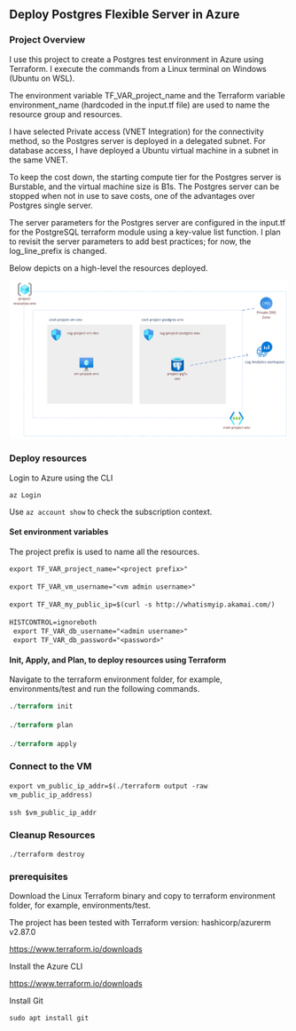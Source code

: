 ## Deploy Postgres Flexible Server in Azure

### Project Overview

I use this project to create a Postgres test environment in Azure using Terraform. I execute the commands from a Linux terminal on Windows (Ubuntu on WSL).
 
The environment variable TF_VAR_project_name and the Terraform variable environment_name (hardcoded in the input.tf file) are used to name the resource group and resources.
 
I have selected Private access (VNET Integration) for the connectivity method, so the Postgres server is deployed in a delegated subnet. For database access, I have deployed a Ubuntu virtual machine in a subnet in the same VNET.
 
To keep the cost down, the starting compute tier for the Postgres server is Burstable, and the virtual machine size is B1s. The Postgres server can be stopped when not in use to save costs, one of the advantages over Postgres single server.
 
The server parameters for the Postgres server are configured in the input.tf for the PostgreSQL terraform module using a key-value list function. I plan to revisit the server parameters to add best practices; for now, the log_line_prefix is changed.

Below depicts on a high-level the resources deployed.


![Azure diagram](/diagram/postgres_flexible_diagram.png)  

### Deploy resources

Login to Azure using the CLI
```
az Login
```

Use `az account show` to check the subscription context.

#### Set environment variables

The project prefix is used to name all the resources.

```variables
export TF_VAR_project_name="<project prefix>"

export TF_VAR_vm_username="<vm admin username>" 

export TF_VAR_my_public_ip=$(curl -s http://whatismyip.akamai.com/)

HISTCONTROL=ignoreboth
 export TF_VAR_db_username="<admin username>"
 export TF_VAR_db_password="<password>"
```

####  Init, Apply, and Plan, to deploy resources using Terraform


Navigate to the terraform environment folder, for example, environments/test and run the following commands.

```terraform
./terraform init

./terraform plan

./terraform apply
```
###  Connect to the VM

```
export vm_public_ip_addr=$(./terraform output -raw vm_public_ip_address) 

ssh $vm_public_ip_addr
```



###  Cleanup Resources

```
./terraform destroy
```


### prerequisites

Download the Linux Terraform binary and copy to terraform environment folder, for example, environments/test.

The project has been tested with Terraform version: hashicorp/azurerm v2.87.0 

https://www.terraform.io/downloads

Install the Azure CLI

https://www.terraform.io/downloads

Install Git

```
sudo apt install git
```